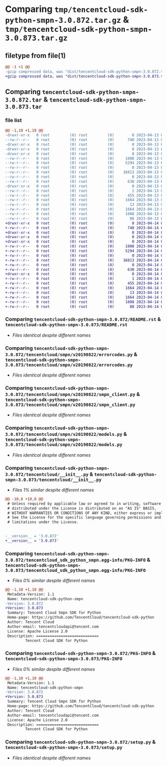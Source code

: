 # Comparing `tmp/tencentcloud-sdk-python-smpn-3.0.872.tar.gz` & `tmp/tencentcloud-sdk-python-smpn-3.0.873.tar.gz`

## filetype from file(1)

```diff
@@ -1 +1 @@
-gzip compressed data, was "dist/tencentcloud-sdk-python-smpn-3.0.872.tar", last modified: Thu Apr 13 00:55:56 2023, max compression
+gzip compressed data, was "dist/tencentcloud-sdk-python-smpn-3.0.873.tar", last modified: Fri Apr 14 00:51:03 2023, max compression
```

## Comparing `tencentcloud-sdk-python-smpn-3.0.872.tar` & `tencentcloud-sdk-python-smpn-3.0.873.tar`

### file list

```diff
@@ -1,19 +1,19 @@
-drwxr-xr-x   0 root         (0) root         (0)        0 2023-04-13 00:55:56.000000 tencentcloud-sdk-python-smpn-3.0.872/
--rw-r--r--   0 root         (0) root         (0)      740 2023-04-13 00:55:56.000000 tencentcloud-sdk-python-smpn-3.0.872/README.rst
-drwxr-xr-x   0 root         (0) root         (0)        0 2023-04-13 00:55:56.000000 tencentcloud-sdk-python-smpn-3.0.872/tencentcloud/
-drwxr-xr-x   0 root         (0) root         (0)        0 2023-04-13 00:55:56.000000 tencentcloud-sdk-python-smpn-3.0.872/tencentcloud/smpn/
-drwxr-xr-x   0 root         (0) root         (0)        0 2023-04-13 00:55:56.000000 tencentcloud-sdk-python-smpn-3.0.872/tencentcloud/smpn/v20190822/
--rw-r--r--   0 root         (0) root         (0)     1008 2023-04-13 00:55:56.000000 tencentcloud-sdk-python-smpn-3.0.872/tencentcloud/smpn/v20190822/errorcodes.py
--rw-r--r--   0 root         (0) root         (0)     5294 2023-04-13 00:55:56.000000 tencentcloud-sdk-python-smpn-3.0.872/tencentcloud/smpn/v20190822/smpn_client.py
--rw-r--r--   0 root         (0) root         (0)        0 2023-04-13 00:55:56.000000 tencentcloud-sdk-python-smpn-3.0.872/tencentcloud/smpn/v20190822/__init__.py
--rw-r--r--   0 root         (0) root         (0)    16813 2023-04-13 00:55:56.000000 tencentcloud-sdk-python-smpn-3.0.872/tencentcloud/smpn/v20190822/models.py
--rw-r--r--   0 root         (0) root         (0)        0 2023-04-13 00:55:56.000000 tencentcloud-sdk-python-smpn-3.0.872/tencentcloud/smpn/__init__.py
--rw-r--r--   0 root         (0) root         (0)      630 2023-04-13 00:55:56.000000 tencentcloud-sdk-python-smpn-3.0.872/tencentcloud/__init__.py
-drwxr-xr-x   0 root         (0) root         (0)        0 2023-04-13 00:55:56.000000 tencentcloud-sdk-python-smpn-3.0.872/tencentcloud_sdk_python_smpn.egg-info/
--rw-r--r--   0 root         (0) root         (0)        1 2023-04-13 00:55:56.000000 tencentcloud-sdk-python-smpn-3.0.872/tencentcloud_sdk_python_smpn.egg-info/dependency_links.txt
--rw-r--r--   0 root         (0) root         (0)      455 2023-04-13 00:55:56.000000 tencentcloud-sdk-python-smpn-3.0.872/tencentcloud_sdk_python_smpn.egg-info/SOURCES.txt
--rw-r--r--   0 root         (0) root         (0)     1664 2023-04-13 00:55:56.000000 tencentcloud-sdk-python-smpn-3.0.872/tencentcloud_sdk_python_smpn.egg-info/PKG-INFO
--rw-r--r--   0 root         (0) root         (0)       13 2023-04-13 00:55:56.000000 tencentcloud-sdk-python-smpn-3.0.872/tencentcloud_sdk_python_smpn.egg-info/top_level.txt
--rw-r--r--   0 root         (0) root         (0)     1664 2023-04-13 00:55:56.000000 tencentcloud-sdk-python-smpn-3.0.872/PKG-INFO
--rw-r--r--   0 root         (0) root         (0)     1008 2023-04-13 00:55:56.000000 tencentcloud-sdk-python-smpn-3.0.872/setup.py
--rw-r--r--   0 root         (0) root         (0)       88 2023-04-13 00:55:56.000000 tencentcloud-sdk-python-smpn-3.0.872/setup.cfg
+drwxr-xr-x   0 root         (0) root         (0)        0 2023-04-14 00:51:03.000000 tencentcloud-sdk-python-smpn-3.0.873/
+-rw-r--r--   0 root         (0) root         (0)      740 2023-04-14 00:51:03.000000 tencentcloud-sdk-python-smpn-3.0.873/README.rst
+drwxr-xr-x   0 root         (0) root         (0)        0 2023-04-14 00:51:03.000000 tencentcloud-sdk-python-smpn-3.0.873/tencentcloud/
+drwxr-xr-x   0 root         (0) root         (0)        0 2023-04-14 00:51:03.000000 tencentcloud-sdk-python-smpn-3.0.873/tencentcloud/smpn/
+drwxr-xr-x   0 root         (0) root         (0)        0 2023-04-14 00:51:03.000000 tencentcloud-sdk-python-smpn-3.0.873/tencentcloud/smpn/v20190822/
+-rw-r--r--   0 root         (0) root         (0)     1008 2023-04-14 00:51:03.000000 tencentcloud-sdk-python-smpn-3.0.873/tencentcloud/smpn/v20190822/errorcodes.py
+-rw-r--r--   0 root         (0) root         (0)     5294 2023-04-14 00:51:03.000000 tencentcloud-sdk-python-smpn-3.0.873/tencentcloud/smpn/v20190822/smpn_client.py
+-rw-r--r--   0 root         (0) root         (0)        0 2023-04-14 00:51:03.000000 tencentcloud-sdk-python-smpn-3.0.873/tencentcloud/smpn/v20190822/__init__.py
+-rw-r--r--   0 root         (0) root         (0)    16813 2023-04-14 00:51:03.000000 tencentcloud-sdk-python-smpn-3.0.873/tencentcloud/smpn/v20190822/models.py
+-rw-r--r--   0 root         (0) root         (0)        0 2023-04-14 00:51:03.000000 tencentcloud-sdk-python-smpn-3.0.873/tencentcloud/smpn/__init__.py
+-rw-r--r--   0 root         (0) root         (0)      630 2023-04-14 00:51:03.000000 tencentcloud-sdk-python-smpn-3.0.873/tencentcloud/__init__.py
+drwxr-xr-x   0 root         (0) root         (0)        0 2023-04-14 00:51:03.000000 tencentcloud-sdk-python-smpn-3.0.873/tencentcloud_sdk_python_smpn.egg-info/
+-rw-r--r--   0 root         (0) root         (0)        1 2023-04-14 00:51:03.000000 tencentcloud-sdk-python-smpn-3.0.873/tencentcloud_sdk_python_smpn.egg-info/dependency_links.txt
+-rw-r--r--   0 root         (0) root         (0)      455 2023-04-14 00:51:03.000000 tencentcloud-sdk-python-smpn-3.0.873/tencentcloud_sdk_python_smpn.egg-info/SOURCES.txt
+-rw-r--r--   0 root         (0) root         (0)     1664 2023-04-14 00:51:03.000000 tencentcloud-sdk-python-smpn-3.0.873/tencentcloud_sdk_python_smpn.egg-info/PKG-INFO
+-rw-r--r--   0 root         (0) root         (0)       13 2023-04-14 00:51:03.000000 tencentcloud-sdk-python-smpn-3.0.873/tencentcloud_sdk_python_smpn.egg-info/top_level.txt
+-rw-r--r--   0 root         (0) root         (0)     1664 2023-04-14 00:51:03.000000 tencentcloud-sdk-python-smpn-3.0.873/PKG-INFO
+-rw-r--r--   0 root         (0) root         (0)     1008 2023-04-14 00:51:03.000000 tencentcloud-sdk-python-smpn-3.0.873/setup.py
+-rw-r--r--   0 root         (0) root         (0)       88 2023-04-14 00:51:03.000000 tencentcloud-sdk-python-smpn-3.0.873/setup.cfg
```

### Comparing `tencentcloud-sdk-python-smpn-3.0.872/README.rst` & `tencentcloud-sdk-python-smpn-3.0.873/README.rst`

 * *Files identical despite different names*

### Comparing `tencentcloud-sdk-python-smpn-3.0.872/tencentcloud/smpn/v20190822/errorcodes.py` & `tencentcloud-sdk-python-smpn-3.0.873/tencentcloud/smpn/v20190822/errorcodes.py`

 * *Files identical despite different names*

### Comparing `tencentcloud-sdk-python-smpn-3.0.872/tencentcloud/smpn/v20190822/smpn_client.py` & `tencentcloud-sdk-python-smpn-3.0.873/tencentcloud/smpn/v20190822/smpn_client.py`

 * *Files identical despite different names*

### Comparing `tencentcloud-sdk-python-smpn-3.0.872/tencentcloud/smpn/v20190822/models.py` & `tencentcloud-sdk-python-smpn-3.0.873/tencentcloud/smpn/v20190822/models.py`

 * *Files identical despite different names*

### Comparing `tencentcloud-sdk-python-smpn-3.0.872/tencentcloud/__init__.py` & `tencentcloud-sdk-python-smpn-3.0.873/tencentcloud/__init__.py`

 * *Files 1% similar despite different names*

```diff
@@ -10,8 +10,8 @@
 # Unless required by applicable law or agreed to in writing, software
 # distributed under the License is distributed on an "AS IS" BASIS,
 # WITHOUT WARRANTIES OR CONDITIONS OF ANY KIND, either express or implied.
 # See the License for the specific language governing permissions and
 # limitations under the License.
 
 
-__version__ = '3.0.872'
+__version__ = '3.0.873'
```

### Comparing `tencentcloud-sdk-python-smpn-3.0.872/tencentcloud_sdk_python_smpn.egg-info/PKG-INFO` & `tencentcloud-sdk-python-smpn-3.0.873/tencentcloud_sdk_python_smpn.egg-info/PKG-INFO`

 * *Files 0% similar despite different names*

```diff
@@ -1,10 +1,10 @@
 Metadata-Version: 1.1
 Name: tencentcloud-sdk-python-smpn
-Version: 3.0.872
+Version: 3.0.873
 Summary: Tencent Cloud Smpn SDK for Python
 Home-page: https://github.com/TencentCloud/tencentcloud-sdk-python
 Author: Tencent Cloud
 Author-email: tencentcloudapi@tencent.com
 License: Apache License 2.0
 Description: ============================
         Tencent Cloud SDK for Python
```

### Comparing `tencentcloud-sdk-python-smpn-3.0.872/PKG-INFO` & `tencentcloud-sdk-python-smpn-3.0.873/PKG-INFO`

 * *Files 0% similar despite different names*

```diff
@@ -1,10 +1,10 @@
 Metadata-Version: 1.1
 Name: tencentcloud-sdk-python-smpn
-Version: 3.0.872
+Version: 3.0.873
 Summary: Tencent Cloud Smpn SDK for Python
 Home-page: https://github.com/TencentCloud/tencentcloud-sdk-python
 Author: Tencent Cloud
 Author-email: tencentcloudapi@tencent.com
 License: Apache License 2.0
 Description: ============================
         Tencent Cloud SDK for Python
```

### Comparing `tencentcloud-sdk-python-smpn-3.0.872/setup.py` & `tencentcloud-sdk-python-smpn-3.0.873/setup.py`

 * *Files identical despite different names*

